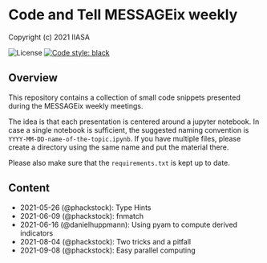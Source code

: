 # Code and Tell MESSAGEix weekly

Copyright (c) 2021 IIASA

![License](https://img.shields.io/github/license/iiasa/code-and-tell)
[![Code style: black](https://img.shields.io/badge/code%20style-black-000000.svg)](https://github.com/psf/black)

## Overview

This repository contains a collection of small code snippets presented during
the MESSAGEix weekly meetings.

The idea is that each presentation is centered around a jupyter notebook. In
case a single notebook is sufficient, the suggested naming convention is
`YYYY-MM-DD-name-of-the-topic.ipynb`. If you have multiple files, please create
a directory using the same name and put the material there.

Please also make sure that the `requirements.txt` is kept up to date.

## Content

- 2021-05-26 (@phackstock): Type Hints
- 2021-06-09 (@phackstock): fnmatch
- 2021-06-16 (@danielhuppmann): Using pyam to compute derived indicators
- 2021-08-04 (@phackstock): Two tricks and a pitfall
- 2021-09-08 (@phackstock): Easy parallel computing

